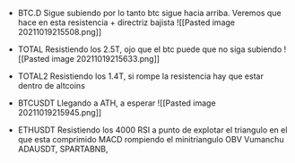 * BTC.D
Sigue subiendo por lo tanto btc sigue hacia arriba.
Veremos que hace en esta resistencia + directriz bajista
![[Pasted image 20211019215508.png]]

* TOTAL
Resistiendo los 2.5T, ojo que el btc puede que no siga subiendo
![[Pasted image 20211019215633.png]]

* TOTAL2
Resistiendo los 1.4T, si rompe la resistencia hay que estar dentro de altcoins

* BTCUSDT
Llegando a ATH, a esperar
![[Pasted image 20211019215945.png]]

* ETHUSDT
Resistiendo los 4000
RSI a punto de explotar el triangulo en el que esta comprimido
MACD rompiendo el minitriangulo
OBV
Vumanchu
ADAUSDT,
SPARTABNB,